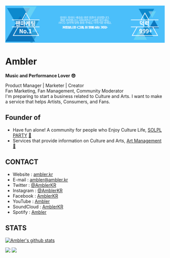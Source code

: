 ![Ambler_Header](https://github.com/amblerkr/amblerkr/blob/master/img/header.png)



# Ambler

**Music and Performance Lover 😎**

Product Manager | Marketer | Creator  
Fan Marketing, Fan Management, Community Moderator  
I'm preparing to start a business related to Culture and Arts. I want to make a service that helps Artists, Consumers, and Fans.

## Founder of

- Have fun alone! A community for people who Enjoy Culture Life, [SOLPL PARTY](http://about.solpl.party/) [🤘](https://go.solpl.party/twitter)  
- Services that provide information on Culture and Arts, [Art Management](https://culture.solpl.party/) ​[:musical_note:](https://twitter.com/ArtManagementKR/)

## CONTACT

- Website : [ambler.kr](https://ambler.kr/)
- E-mail : [ambler@ambler.kr](mailto:ambler@ambler.kr)
- Twitter : [@AmblerKR](https://go.ambler.kr/twitter) 
- Instagram : [@AmblerKR](https://go.ambler.kr/instagram)
- Facebook : [AmblerKR](https://go.ambler.kr/facebook)
- YouTube : [Ambler](https://go.ambler.kr/youtube)
- SoundCloud : [AmblerKR](https://go.ambler.kr/soundcloud)
- Spotify : [Ambler](https://go.ambler.kr/spotify)

## STATS

[![Ambler's github stats](https://github-readme-stats.amblerkr.vercel.app/api?username=amblerkr&show_icons=true&title_color=4bbffa&icon_color=4bbffa&text_color=000&bg_color=fff)](https://ambler.kr/)

![](https://komarev.com/ghpvc/?username=amblerkr&color=4bbffa)
![](https://hit.yhype.me/github/profile?user_id=67187038)





